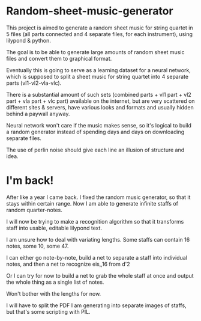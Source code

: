 # Random-sheet-music-generator

This project is aimed to generate a random sheet music for string quartet in 5 files (all parts connected and 4 separate files, for each instrument), using lilypond & python. 

The goal is to be able to generate large amounts of random sheet music files and convert them to graphical format.

Eventually this is going to serve as a learning dataset for a neural network, which is supposed to split a sheet music for string quartet into 4 separate parts (vl1-vl2-vla-vlc).

There is a substantial amount of such sets (combined parts + vl1 part + vl2 part + vla part + vlc part) available on the internet, but are very scattered on different sites & servers, have various looks and formats and usually hidden behind a paywall anyway.

Neural network won't care if the music makes sense, so it's logical to build a random generator instead of spending days and days on downloading separate files.

The use of perlin noise should give each line an illusion of structure and idea.

# I'm back!

After like a year I came back. I fixed the random music generator, so that it stays within certain range. Now I am able to generate infinite staffs of random quarter-notes.

I will now be trying to make a recognition algorithm so that it transforms staff into usable, editable lilypond text.

I am unsure how to deal with variating lengths. Some staffs can contain 16 notes, some 10, some 47.

I can either go note-by-note, build a net to separate a staff into individual notes, and then a net to recognize eis,,16 from d'2

Or I can try for now to build a net to grab the whole staff at once and output the whole thing as a single list of notes.

Won't bother with the lengths for now.

I will have to split the PDF I am generating into separate images of staffs, but that's some scripting with PIL. 
